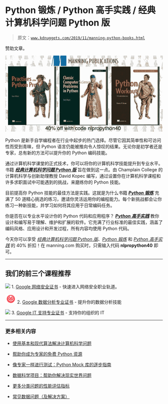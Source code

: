 # Python 锻炼 / Python 高手实践 / 经典计算机科学问题 Python 版

> 原文：[`www.kdnuggets.com/2019/11/manning-python-books.html`](https://www.kdnuggets.com/2019/11/manning-python-books.html)

赞助文章。

![图示](img/0529fa8cafd7765c693545b51e6ff96a.png)

Python 是新手自学编程者在行业中起步的热门选择。尽管它因其简单性和可访问性而受到青睐，但 Python 语言仍能被推向令人惊叹的结果。无论你是初学者还是专家，总有新的方法可以提升你的 Python 编码技能。

通过计算机科学课堂的正式技术，你可以将你的计算机科学技能提升到专业水平。书籍 [***经典计算机科学问题 Python 版***](https://www.manning.com/books/classic-computer-science-problems-in-python) 旨在做到这一点。由 Champlain College 的计算机科学与创新助理教授 David Kopec 编写，通过设置你在计算机科学课程和许多求职面试中可能遇到的挑战，来磨练你的 Python 技能。

目前提高你 Python 技能的最佳方法是实践。这就是为什么书籍 [***Python 锻炼***](https://www.manning.com/books/python-workout) 充满了 50 道精心挑选的练习，邀请你灵活运用你的编程能力。每个新挑战都会让你练习一种新技能，并学习如何将其应用于日常编码任务。

你是否在以专业水平设计你的 Python 代码和应用程序？ [***Python 高手实践***](https://www.manning.com/books/practices-of-the-python-pro) 教你设计和编写易于理解、维护和扩展的软件。它充满了行业标准的最佳实践，涵盖了编码风格、应用设计和开发过程，所有内容均使用 Python 代码。

今天你可以享受 [*经典计算机科学问题 Python 版*](https://www.manning.com/books/classic-computer-science-problems-in-python)、[*Python 锻炼*](https://www.manning.com/books/python-workout) 和 [*Python 高手实践*](https://www.manning.com/books/practices-of-the-python-pro) 的 40% 折扣！在 manning.com 购买时，只需输入代码 **nlpropython40** 即可。

* * *

## 我们的前三个课程推荐

![](img/0244c01ba9267c002ef39d4907e0b8fb.png) 1\. [Google 网络安全证书](https://www.kdnuggets.com/google-cybersecurity) - 快速进入网络安全职业轨道。

![](img/e225c49c3c91745821c8c0368bf04711.png) 2\. [Google 数据分析专业证书](https://www.kdnuggets.com/google-data-analytics) - 提升你的数据分析技能

![](img/0244c01ba9267c002ef39d4907e0b8fb.png) 3\. [Google IT 支持专业证书](https://www.kdnuggets.com/google-itsupport) - 支持你的组织的 IT

* * *

### 更多相关内容

+   [使用基本和现代算法解决计算机科学问题](https://www.kdnuggets.com/2023/11/packt-tackle-computer-science-problems-fundamental-modern-algorithms-machine-learning)

+   [帮助你成为专家的免费 Python 资源](https://www.kdnuggets.com/free-python-resources-that-can-help-you-become-a-pro)

+   [像专家一样进行测试：Python Mock 库的逐步指南](https://www.kdnuggets.com/testing-like-a-pro-a-step-by-step-guide-to-pythons-mock-library)

+   [数据科学项目：帮助你解决现实世界问题](https://www.kdnuggets.com/2022/11/data-science-projects-help-solve-real-world-problems.html)

+   [更多分类问题的性能评估指标](https://www.kdnuggets.com/2020/04/performance-evaluation-metrics-classification.html)

+   [常见数据问题（及解决方案）](https://www.kdnuggets.com/2022/02/common-data-problems-solutions.html)
